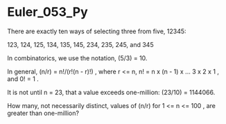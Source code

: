 # Euler_053_Py

There are exactly ten ways of selecting three from five, 12345:

123, 124, 125, 134, 135, 145, 234, 235, 245, and 345

In combinatorics, we use the notation, 
(5/3) = 10.

In general, (n/r) = n!/(r!(n - r)!) , where r <= n, n! = n x (n - 1) x ... 3 x 2 x 1 , and 0! = 1 .

It is not until n = 23, that a value exceeds one-million: (23/10) = 1144066.

How many, not necessarily distinct, values of (n/r)
 for 1 <= n <= 100 , are greater than one-million?
